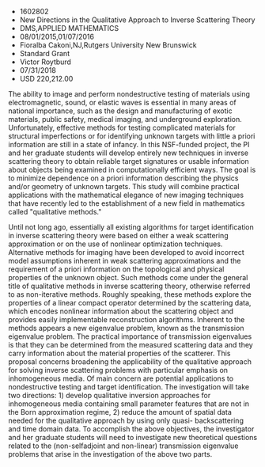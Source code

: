 
* 1602802
* New Directions in the Qualitative Approach to Inverse Scattering Theory
* DMS,APPLIED MATHEMATICS
* 08/01/2015,01/07/2016
* Fioralba Cakoni,NJ,Rutgers University New Brunswick
* Standard Grant
* Victor Roytburd
* 07/31/2018
* USD 220,212.00

The ability to image and perform nondestructive testing of materials using
electromagnetic, sound, or elastic waves is essential in many areas of national
importance, such as the design and manufacturing of exotic materials, public
safety, medical imaging, and underground exploration. Unfortunately, effective
methods for testing complicated materials for structural imperfections or for
identifying unknown targets with little a priori information are still in a
state of infancy. In this NSF-funded project, the PI and her graduate students
will develop entirely new techniques in inverse scattering theory to obtain
reliable target signatures or usable information about objects being examined in
computationally efficient ways. The goal is to minimize dependence on a priori
information describing the physics and/or geometry of unknown targets. This
study will combine practical applications with the mathematical elegance of new
imaging techniques that have recently led to the establishment of a new field in
mathematics called "qualitative methods."

Until not long ago, essentially all existing algorithms for target
identification in inverse scattering theory were based on either a weak
scattering approximation or on the use of nonlinear optimization techniques.
Alternative methods for imaging have been developed to avoid incorrect model
assumptions inherent in weak scattering approximations and the requirement of a
priori information on the topological and physical properties of the unknown
object. Such methods come under the general title of qualitative methods in
inverse scattering theory, otherwise referred to as non-iterative methods.
Roughly speaking, these methods explore the properties of a linear compact
operator determined by the scattering data, which encodes nonlinear information
about the scattering object and provides easily implementable reconstruction
algorithms. Inherent to the methods appears a new eigenvalue problem, known as
the transmission eigenvalue problem. The practical importance of transmission
eigenvalues is that they can be determined from the measured scattering data and
they carry information about the material properties of the scatterer. This
proposal concerns broadening the applicability of the qualitative approach for
solving inverse scattering problems with particular emphasis on inhomogeneous
media. Of main concern are potential applications to nondestructive testing and
target identification. The investigation will take two directions: 1) develop
qualitative inversion approaches for inhomogeneous media containing small
parameter features that are not in the Born approximation regime, 2) reduce the
amount of spatial data needed for the qualitative approach by using only quasi-
backscattering and time domain data. To accomplish the above objectives, the
investigator and her graduate students will need to investigate new theoretical
questions related to the (non-selfadjoint and non-linear) transmission
eigenvalue problems that arise in the investigation of the above two parts.
